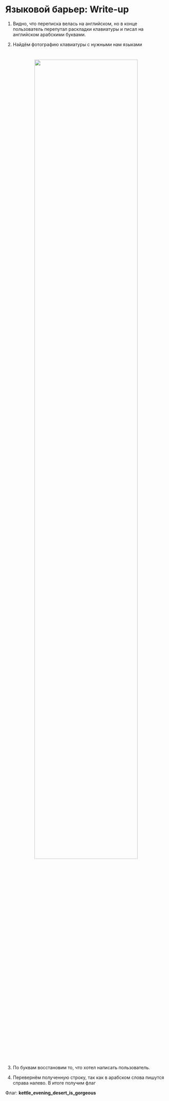 # Языковой барьер: Write-up

1. Видно, что переписка велась на английском, но в конце пользователь перепутал раскладки клавиатуры и писал на английском арабскими буквами.

2. Найдём фотографию клавиатуры с нужными нам языками

<h1 align=center>
  <img src="private/imgs/keyboard.jpg" width=80%>
</h1>

3. По буквам восстановим то, что хотел написать пользователь. 

6. Перевернём полученную строку, так как в арабском слова пишутся справа налево. В итоге получим флаг

Флаг: **kettle_evening_desert_is_gorgeous**
